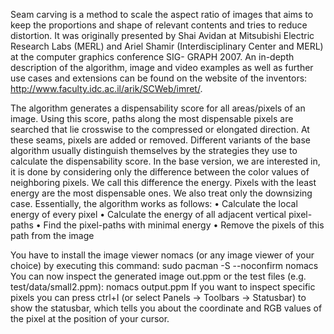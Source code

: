 Seam carving is a method to scale the aspect ratio of images that aims to keep the proportions and shape of relevant contents and tries to reduce distortion. It was originally presented by Shai Avidan at Mitsubishi Electric Research Labs (MERL) and Ariel Shamir (Interdisciplinary Center and MERL) at the computer graphics conference SIG- GRAPH 2007. An in-depth description of the algorithm, image and video examples as well as further use cases and extensions can be found on the website of the inventors:
http://www.faculty.idc.ac.il/arik/SCWeb/imret/.

The algorithm generates a dispensability score for all areas/pixels of an image. Using this score, paths along the most dispensable pixels are searched that lie crosswise to the compressed or elongated direction. At these seams, pixels are added or removed. Different variants of the base algorithm usually distinguish themselves by the strategies they use to calculate the dispensability score. In the base version, we are interested in, it is done by considering only the difference between the color values of neighboring pixels. We call this difference the energy. Pixels with the least energy are the most dispensable ones. We also treat only the downsizing case.
Essentially, the algorithm works as follows:
• Calculate the local energy of every pixel
• Calculate the energy of all adjacent vertical pixel-paths • Find the pixel-paths with minimal energy
• Remove the pixels of this path from the image


You have to install the image viewer nomacs (or
any image viewer of your choice) by executing this command:
sudo pacman -S --noconfirm nomacs
You can now inspect the generated image out.ppm or the test files (e.g. test/data/small2.ppm):
nomacs output.ppm
If you want to inspect specific pixels you can press ctrl+I (or select Panels → Toolbars → Statusbar) to show the
statusbar, which tells you about the coordinate and RGB values of the pixel at the position of your cursor.
